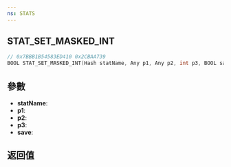 ```yaml
---
ns: STATS
---
```

## STAT_SET_MASKED_INT

```c
// 0x7BBB1B54583ED410 0x2CBAA739
BOOL STAT_SET_MASKED_INT(Hash statName, Any p1, Any p2, int p3, BOOL save);
```


## 參數
* **statName**: 
* **p1**: 
* **p2**: 
* **p3**: 
* **save**: 

## 返回值
